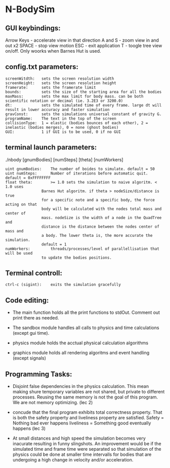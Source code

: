 # N-BodySim



GUI keybindings:
-----------------
Arrow Keys - accelerate view in that direction
A and S - zoom view in and out x2
SPACE - stop view motion
ESC - exit application
T - toogle tree view on/off. Only woorks when Barnes Hut is used.

config.txt parameters:
----------------------
    screenWitdth:   sets the screen resolution width
    screenHeight:   sets the screen resolution height
    framerate:      sets the framerate limit
    bounds:         sets the size of the starting area for all the bodies
    maxMass:        sets the max limit for body mass. can be both scientific notation or decimal (ie. 3.2E3 or 3200.0)
    dt:             sets the simulated time of every frame. large dt will result in lower accuracy and faster simulation
    gravConst:      sets the simulations universal constant of gravity G.
    programName:    The text in the top of the screen
    collisionType:  1 = elastic (bodies bounces of each other), 2 = inelastic (bodies merges), 0 = none (ghost bodies)
    GUI:            1 if GUI is to be used, 0 if no GUI


terminal launch parameters:
----------------------------
./nbody [gnumBodies] [numSteps] [theta] [numWorkers]

    uint gnumBodies:    The number of boides to simulate. default = 50
    uint numSteps:      Number of iterations before automatic quit. default = 0xFFFFFFFF
    float theta:        >= 1.0 sets the simulation to naive algoritm. < 1.0 uses 
                    Barnes Hut algoritm. if theta > nodeSize/distance is true
                    for a specific note and a specific body, the force acting on that
                    body will be calculated with the nodes total mass and center of
                    mass. nodeSize is the width of a node in the QuadTree and
                    distance is the distance between the nodes center of mass and
                    a body. The lower theta is, the more accurate the simulation. 
                    default = 1
    numWorkers:         threads/processes/level of parallellisation that will be used
                    to update the bodies positions.



Terminal controll:
-----------------------------
    ctrl-c (sigint):    exits the simulation gracefully



Code editing:
-----------------------
-   The main function holds all the print functions to stdOut. Comment out print
    there as needed.
    
-   The sandbox module handles all calls to physics and time calculations (except gui time).

-   physics module holds the acctual physical calculation algorithms

-   graphics module holds all rendering algoritms and event handling (except signals)




Programming Tasks:
--------------------------
-   Disjoint false dependencies in the physics calculation.
    This mean making shure temporary variables are not shared, but private to
    different processes. Reusing the same memory is not the goal of this program.
    We are not memory optimizing.
    (lec 2)
    
-   concude that the final program exhibits total correctness property.
    That is both the safety property and liveliness property are satisfied.
    Safety = Nothing bad ever happens
    liveliness = Something good eventually happens
    (lec 3)

-   At small distances and high speed the simulation becomes very inacurate resulting in
    funny slingshots. An improvement would be if the simulated time and frame time were separated so that
    simulation of the physics could be done at smaller time intervalls for bodies that are undergoing a high
    change in velocity and/or acceleration.
    
